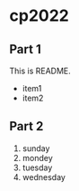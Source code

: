 # cp2022

## Part 1
This is README.
- item1
- item2

## Part 2
1. sunday
1. mondey
1. tuesday
1. wednesday
